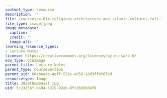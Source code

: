 ```yaml
---
content_type: resource
description: ''
file: /courses/4-614-religious-architecture-and-islamic-cultures-fall-2002/5c2325bfb494531992eb6fc2669604f8_3029thumbnail.jpg
file_type: image/jpeg
image_metadata:
  caption: ''
  credit: ''
  image-alt: ''
learning_resource_types:
- Lecture Notes
license: https://creativecommons.org/licenses/by-nc-sa/4.0/
ocw_type: OCWImage
parent_title: Lecture Notes
parent_type: CourseSection
parent_uid: 68abeaab-4eff-532c-e858-18d3ffb567bd
resourcetype: Image
title: 3029thumbnail.jpg
uid: 5c2325bf-b494-5319-92eb-6fc2669604f8
---
```

